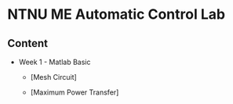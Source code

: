# NTNU ME Automatic Control Lab
## Content
* Week 1 - Matlab Basic

  * [Mesh Circuit]
  
  * [Maximum Power Transfer] 
